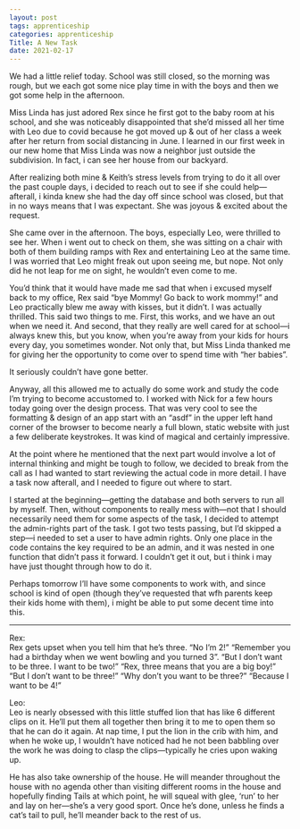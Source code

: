 ```yaml
---
layout: post 
tags: apprenticeship
categories: apprenticeship
Title: A New Task
date: 2021-02-17
---
```


We had a little relief today.  School was still closed, so the morning was rough, but we each got some nice play time in with the boys and then we got some help in the afternoon.  

Miss Linda has just adored Rex since he first got to the baby room at his school, and she was noticeably disappointed that she’d missed all her time with Leo due to covid because he got moved up & out of her class a week after her return from social distancing in June.  I learned in our first week in our new home that Miss Linda was now a neighbor just outside the subdivision.  In fact, i can see her house from our backyard.  

After realizing both mine & Keith’s stress levels from trying to do it all over the past couple days, i decided to reach out to see if she could help—afterall, i kinda knew she had the day off since school was closed, but that in no ways means that I was expectant.  She was joyous & excited about the request.  

She came over in the afternoon.  The boys, especially Leo, were thrilled to see her.  When i went out to check on them, she was sitting on a chair with both of them building ramps with Rex and entertaining Leo at the same time.  I was worried that Leo might freak out upon seeing me, but nope.  Not only did he not leap for me on sight, he wouldn’t even come to me. 

You’d think that it would have made me sad that when i excused myself back to my office, Rex said “bye Mommy!  Go back to work mommy!” and Leo practically blew me away with kisses, but it didn’t.  I was actually thrilled.  This said two things to me.  First, this works, and we have an out when we need it.  And second, that they really are well cared for at school—i always knew this, but you know, when you’re away from your kids for hours every day, you sometimes wonder.  Not only that, but Miss Linda thanked me for giving her the opportunity to come over to spend time with “her babies”.  

It seriously couldn’t have gone better.  

Anyway, all this allowed me to actually do some work and study the code I’m trying to become accustomed to.  I worked with Nick for a few hours today going over the design process.  That was very cool to see the formatting & design of an app start with an “asdf” in the upper left hand corner of the browser to become nearly a full blown, static website with just a few deliberate keystrokes.  It was kind of magical and certainly impressive.  

At the point where he mentioned that the next part would involve a lot of internal thinking and might be tough to follow, we decided to break from the call as I had wanted to start reviewing the actual code in more detail.  I have a task now afterall, and I needed to figure out where to start.  

I started at the beginning—getting the database and both servers to run all by myself.  Then, without components to really mess with—not that I should necessarily need them for some aspects of the task, I decided to attempt the admin-rights part of the task.  I got two tests passing, but I’d skipped a step—i needed to set a user to have admin rights.  Only one place in the code contains the key required to be an admin, and it was nested in one function that didn’t pass it forward.  I couldn’t get it out, but i think i may have just thought through how to do it.  

Perhaps tomorrow I’ll have some components to work with, and since school is kind of open (though they’ve requested that wfh parents keep their kids home with them), i might be able to put some decent time into this.  

***

Rex:  
Rex gets upset when you tell him that he’s three. “No I’m 2!”  “Remember you had a birthday when we went bowling and you turned 3”. “But I don’t want to be three.  I want to be two!”  “Rex, three means that you are a big boy!”  “But I don’t want to be three!”  “Why don’t you want to be three?”  “Because I want to be 4!”

Leo:  
Leo is nearly obsessed with this little stuffed lion that has like 6 different clips on it.  He’ll put them all together then bring it to me to open them so that he can do it again.  At nap time, I put the lion in the crib with him, and when he woke up, I wouldn’t have noticed had he not been babbling over the work he was doing to clasp the clips—typically he cries upon waking up.  

He has also take ownership of the house.  He will meander throughout the house with no agenda other than visiting different rooms in the house and hopefully finding Tails at which point, he will squeal with glee, ‘run’ to her and lay on her—she’s a very good sport.  Once he’s done, unless he finds a cat’s tail to pull, he’ll meander back to the rest of us.
